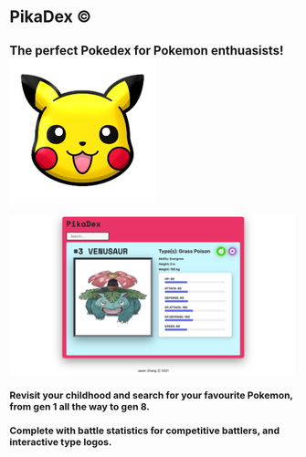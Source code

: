 # PikaDex ©

## The perfect Pokedex for Pokemon enthuasists! <img src="/public/Pikachu.png" alt="My cool logo"/>

<img src="/public/Venusaur.png" alt="My cool logo"/>

### Revisit your childhood and search for your favourite Pokemon, from gen 1 all the way to gen 8.

### Complete with battle statistics for competitive battlers, and interactive type logos. 
